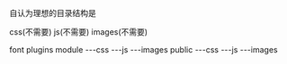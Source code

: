 自认为理想的目录结构是

css(不需要)
js(不需要)
images(不需要)

font
plugins
module
---css
---js
---images
public
---css
---js
---images